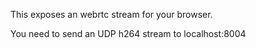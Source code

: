 This exposes an webrtc stream for your browser.

You need to send an UDP h264 stream to localhost:8004